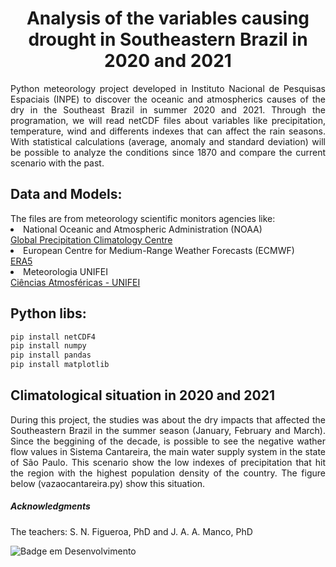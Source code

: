 <h1 align="center"> Analysis of the variables causing drought in Southeastern Brazil in 2020 and 2021 </h1>

<p align="justify"> 
Python meteorology project developed in Instituto Nacional de Pesquisas Espaciais (INPE) to discover the oceanic and atmospherics causes of the dry in the Southeast Brazil in summer 2020 and 2021. Through the programation, we will read netCDF files about variables like precipitation, temperature, wind and differents indexes that can affect the rain seasons. With statistical calculations (average, anomaly and standard deviation) will be possible to analyze the conditions since 1870 and compare the current scenario with the past. 
</p>


<h2> Data and Models: </h2>
  The files are from meteorology scientific monitors agencies like:
  <li> National Oceanic and Atmospheric Administration (NOAA) </li> 
  <a href="https://psl.noaa.gov/data/gridded/data.gpcc.html">Global Precipitation Climatology Centre</a>
  <li> European Centre for Medium-Range Weather Forecasts (ECMWF) </li>
  <a href="https://cds.climate.copernicus.eu/cdsapp#!/dataset/reanalysis-era5-single-levels?tab=form">ERA5</a>
  <li> Meteorologia UNIFEI </li>
  <a href="https://meteorologia.unifei.edu.br">Ciências Atmosféricas - UNIFEI</a>

<h2> Python libs: </h2>

```bash
pip install netCDF4
pip install numpy
pip install pandas
pip install matplotlib
```

<h2> Climatological situation in 2020 and 2021</h2>
<p align="justify"> 
During this project, the studies was about the dry impacts that affected the Southeastern Brazil in the summer season (January, February and March). Since the beggining of the decade, is possible to see the negative wather flow values in Sistema Cantareira, the main water supply system in the state of São Paulo. This scenario show the low indexes of precipitation that hit the region with the highest population density of the country. The figure below (vazaocantareira.py) show this situation.
</p>



<h5> Acknowledgments </h5>
<p> The teachers: S. N. Figueroa, PhD and J. A. A. Manco, PhD </p>


![Badge em Desenvolvimento](http://img.shields.io/static/v1?label=STATUS&message=EM%20DESENVOLVIMENTO&color=GREEN&style=for-the-badge)
